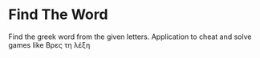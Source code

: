 Find The Word
=============

Find the greek word from the given letters. Application to cheat and solve games like Βρες τη λέξη
